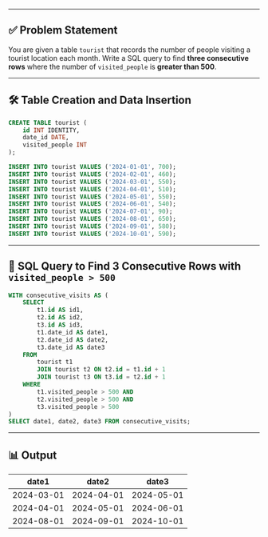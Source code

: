 
---

## ✅ Problem Statement

You are given a table `tourist` that records the number of people visiting a tourist location each month. Write a SQL query to find **three consecutive rows** where the number of `visited_people` is **greater than 500**.

---

## 🛠️ Table Creation and Data Insertion

```sql
CREATE TABLE tourist (
    id INT IDENTITY,
    date_id DATE,
    visited_people INT
);

INSERT INTO tourist VALUES ('2024-01-01', 700);
INSERT INTO tourist VALUES ('2024-02-01', 460);
INSERT INTO tourist VALUES ('2024-03-01', 550);
INSERT INTO tourist VALUES ('2024-04-01', 510);
INSERT INTO tourist VALUES ('2024-05-01', 550);
INSERT INTO tourist VALUES ('2024-06-01', 540);
INSERT INTO tourist VALUES ('2024-07-01', 90);
INSERT INTO tourist VALUES ('2024-08-01', 650);
INSERT INTO tourist VALUES ('2024-09-01', 580);
INSERT INTO tourist VALUES ('2024-10-01', 590);
```

---

## 🧮 SQL Query to Find 3 Consecutive Rows with `visited_people > 500`

```sql
WITH consecutive_visits AS (
    SELECT
        t1.id AS id1,
        t2.id AS id2,
        t3.id AS id3,
        t1.date_id AS date1,
        t2.date_id AS date2,
        t3.date_id AS date3
    FROM
        tourist t1
        JOIN tourist t2 ON t2.id = t1.id + 1
        JOIN tourist t3 ON t3.id = t2.id + 1
    WHERE
        t1.visited_people > 500 AND
        t2.visited_people > 500 AND
        t3.visited_people > 500
)
SELECT date1, date2, date3 FROM consecutive_visits;
```

---

## 📊 Output

| date1       | date2       | date3       |
|-------------|-------------|-------------|
| 2024-03-01  | 2024-04-01  | 2024-05-01  |
| 2024-04-01  | 2024-05-01  | 2024-06-01  |
| 2024-08-01  | 2024-09-01  | 2024-10-01  |

